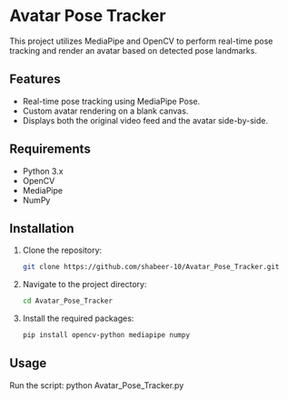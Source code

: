 # Avatar Pose Tracker

This project utilizes MediaPipe and OpenCV to perform real-time pose tracking and render an avatar based on detected pose landmarks.

## Features
- Real-time pose tracking using MediaPipe Pose.
- Custom avatar rendering on a blank canvas.
- Displays both the original video feed and the avatar side-by-side.

## Requirements
- Python 3.x
- OpenCV
- MediaPipe
- NumPy

## Installation
1. Clone the repository:
   ```bash
   git clone https://github.com/shabeer-10/Avatar_Pose_Tracker.git
2. Navigate to the project directory:
   ```bash
   cd Avatar_Pose_Tracker
3. Install the required packages:
   ```bash
   pip install opencv-python mediapipe numpy

## Usage
Run the script:
python Avatar_Pose_Tracker.py
